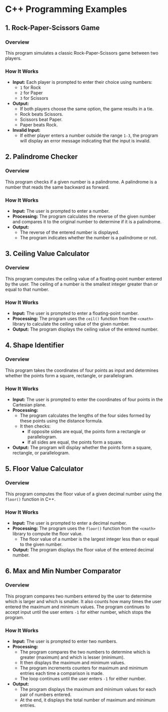 
# C++ Programming Examples

## 1. Rock-Paper-Scissors Game

### Overview
This program simulates a classic Rock-Paper-Scissors game between two players.

### How It Works
- **Input:** Each player is prompted to enter their choice using numbers:
  - `1` for Rock
  - `2` for Paper
  - `3` for Scissors
- **Output:**
  - If both players choose the same option, the game results in a tie.
  - Rock beats Scissors.
  - Scissors beat Paper.
  - Paper beats Rock.
- **Invalid Input:**
  - If either player enters a number outside the range `1-3`, the program will display an error message indicating that the input is invalid.

## 2. Palindrome Checker

### Overview
This program checks if a given number is a palindrome. A palindrome is a number that reads the same backward as forward.

### How It Works
- **Input:** The user is prompted to enter a number.
- **Processing:** The program calculates the reverse of the given number and compares it to the original number to determine if it is a palindrome.
- **Output:**
  - The reverse of the entered number is displayed.
  - The program indicates whether the number is a palindrome or not.

## 3. Ceiling Value Calculator

### Overview
This program computes the ceiling value of a floating-point number entered by the user. The ceiling of a number is the smallest integer greater than or equal to that number.

### How It Works
- **Input:** The user is prompted to enter a floating-point number.
- **Processing:** The program uses the `ceil()` function from the `<cmath>` library to calculate the ceiling value of the given number.
- **Output:** The program displays the ceiling value of the entered number.

## 4. Shape Identifier

### Overview
This program takes the coordinates of four points as input and determines whether the points form a square, rectangle, or parallelogram.

### How It Works
- **Input:** The user is prompted to enter the coordinates of four points in the Cartesian plane.
- **Processing:**
  - The program calculates the lengths of the four sides formed by these points using the distance formula.
  - It then checks:
    - If opposite sides are equal, the points form a rectangle or parallelogram.
    - If all sides are equal, the points form a square.
- **Output:** The program will display whether the points form a square, rectangle, or parallelogram.

## 5. Floor Value Calculator

### Overview
This program computes the floor value of a given decimal number using the `floor()` function in C++.

### How It Works
- **Input:** The user is prompted to enter a decimal number.
- **Processing:** The program uses the `floor()` function from the `<cmath>` library to compute the floor value.
  - The floor value of a number is the largest integer less than or equal to the given number.
- **Output:** The program displays the floor value of the entered decimal number.

## 6. Max and Min Number Comparator

### Overview
This program compares two numbers entered by the user to determine which is larger and which is smaller. It also counts how many times the user entered the maximum and minimum values. The program continues to accept input until the user enters `-1` for either number, which stops the program.

### How It Works
- **Input:** The user is prompted to enter two numbers.
- **Processing:**
  - The program compares the two numbers to determine which is greater (maximum) and which is lesser (minimum).
  - It then displays the maximum and minimum values.
  - The program increments counters for maximum and minimum entries each time a comparison is made.
  - The loop continues until the user enters `-1` for either number.
- **Output:**
  - The program displays the maximum and minimum values for each pair of numbers entered.
  - At the end, it displays the total number of maximum and minimum entries.
